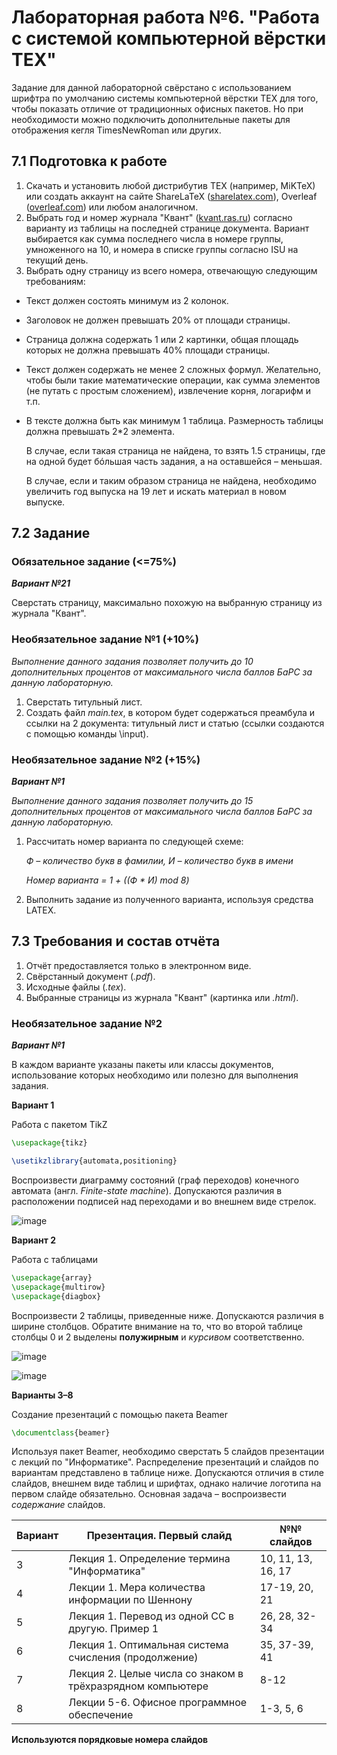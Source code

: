 # Лабораторная работа №6. "Работа с системой компьютерной вёрстки TEX"
Задание для данной лабораторной свёрстано с использованием шрифтра по умолчанию системы компьютерной вёрстки TEX для того, чтобы показать отличие от традиционных офисных пакетов. Но при необходимости можно подключить дополнительные пакеты для отображения кегля TimesNewRoman или других. 
## 7.1 Подготовка к работе
1. Скачать и установить любой дистрибутив TEX (например, MiKTeX) или создать
   аккаунт на сайте ShareLaTeX ([sharelatex.com](https://www.sharelatex.com/)), Overleaf ([overleaf.com](https://www.overleaf.com/)) или
   любом аналогичном.
2. Выбрать год и номер журнала "Квант" ([kvant.ras.ru](https://kvant.ras.ru/)) согласно варианту из
   таблицы на последней странице документа. Вариант выбирается как сумма
   последнего числа в номере группы, умноженного на 10, и номера в списке
   группы согласно ISU на текущий день.
3. Выбрать одну страницу из всего номера, отвечающую следующим требованиям:
- Текст должен состоять минимум из 2 колонок.
- Заголовок не должен превышать 20% от площади страницы. 
- Страница должна содержать 1 или 2 картинки, общая площадь которых
   не должна превышать 40% площади страницы.
- Текст должен содержать не менее 2 сложных формул. Желательно, чтобы
   были такие математические операции, как сумма элементов (не путать с
   простым сложением), извлечение корня, логарифм и т.п.
- В тексте должна быть как минимум 1 таблица. Размерность таблицы
   должна превышать 2*2 элемента.

   В случае, если такая страница не найдена, то взять 1.5 страницы, где на одной
   будет б&#243;льшая часть задания, а на оставшейся – меньшая.

  В случае, если и таким образом страница не найдена, необходимо увеличить
     год выпуска на 19 лет и искать материал в новом выпуске. 
## 7.2 Задание
### Обязательное задание (<=75%)
___Вариант №21___

   Сверстать страницу, максимально похожую на выбранную страницу из журнала
   "Квант". 
### Необязательное задание №1 (+10%)
   _Выполнение данного задания позволяет получить до 10 дополнительных процентов
   от максимального числа баллов БаРС за данную лабораторную._
1. Сверстать титульный лист.
2. Создать файл _main.tex_, в котором будет содержаться преамбула и ссылки на 2
   документа: титульный лист и статью (ссылки создаются с помощью команды
   \input).
### Необязательное задание №2 (+15%)

___Вариант №1___

   _Выполнение данного задания позволяет получить до 15 дополнительных процентов
   от максимального числа баллов БаРС за данную лабораторную._
1. Рассчитать номер варианта по следующей схеме:

   _Ф – количество букв в фамилии, И – количество букв в имени_

    _Номер варианта = 1 + ((Ф \* И) mod 8)_
2. Выполнить задание из полученного варианта, используя средства LATEX.
## 7.3 Требования и состав отчёта
1. Отчёт предоставляется только в электронном виде.
2. Свёрстанный документ (_.pdf_).
3. Исходные файлы (_.tex_).
4. Выбранные страницы из журнала "Квант" (картинка или _.html_).

### Необязательное задание №2

___Вариант №1___

В каждом варианте указаны пакеты или классы документов, использование которых
необходимо или полезно для выполнения задания.

__Вариант 1__

Работа с пакетом TikZ
```tex
\usepackage{tikz}

\usetikzlibrary{automata,positioning}
```
Воспроизвести диаграмму состояний (граф переходов) конечного автомата (англ.
_Finite-state machine_). Допускаются различия в расположении подписей над
переходами и во внешнем виде стрелок.

![image](https://github.com/VeraKasianenko/VeraKasianenko/assets/112972833/8473cb66-09d8-47f4-94df-7878282a76fd)

__Вариант 2__

Работа с таблицами
```tex
\usepackage{array}
\usepackage{multirow}
\usepackage{diagbox}
```
Воспроизвести 2 таблицы, приведенные ниже. Допускаются различия в ширине
столбцов. Обратите внимание на то, что во второй таблице столбцы 0 и 2 выделены
__полужирным__ и _курсивом_ соответственно.

![image](https://github.com/VeraKasianenko/VeraKasianenko/assets/112972833/10d35208-a711-45dc-9757-2bd117c1b2ff)

![image](https://github.com/VeraKasianenko/VeraKasianenko/assets/112972833/ccfc0e4a-4c45-440e-bcab-7130d4c87633)

__Варианты 3–8__

Создание презентаций с помощью пакета Beamer
```tex
\documentclass{beamer}
```
Используя пакет Beamer, необходимо сверстать 5 слайдов презентации с лекций по
"Информатике". Распределение презентаций и слайдов по вариантам представлено
в таблице ниже. Допускаются отличия в стиле слайдов, внешнем виде таблиц и
шрифтах, однако наличие логотипа на первом слайде обязательно. Основная задача
– воспроизвести _содержание_ слайдов.

| Вариант  | Презентация. Первый слайд                                  | №№ слайдов           |
|----------|------------------------------------------------------------|----------------------| 
| 3        | Лекция 1. Определение термина "Информатика"                | 10, 11, 13, 16, 17   | 
| 4        | Лекции 1. Мера количества информации по Шеннону            | 17-19, 20, 21        |
| 5        | Лекция 1. Перевод из одной СС в другую. Пример 1           | 26, 28, 32-34        |
| 6        | Лекция 1. Оптимальная система счисления (продолжение)      | 35, 37-39, 41        |
| 7        | Лекция 2. Целые числа со знаком в трёхразрядном компьютере | 8-12                 |
| 8        | Лекции 5-6. Офисное программное обеспечение                | 1-3, 5, 6            |

__Используются порядковые номера слайдов__
